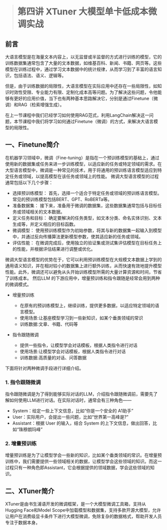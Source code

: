 > # 第四讲 XTuner 大模型单卡低成本微调实战

## 前言
大语言模型是在海量文本内容上，以无监督或半监督的方式进行训练的模型，它的训练数据集通常包含了大量的文本数据，如维基百科、新闻、书籍、网页等。这些模型在训练过程中，通过学习文本数据中的统计规律，从而学习到了丰富的语言知识，包括语法、语义、逻辑等。

但是，由于训练数据的局限性，大语言模型在实际应用中还存在一些局限性，如知识时效性受限、专业能力有限、定制化成本高等问题。为了解决这些问题，令他能够有更好的应用价值，当下也有两种基本思路解决它，分别是通过Finetune（微调）和RAG（检索增强生成）。

在上一节课程中我们已经学习如何使用RAG范式，利用LangChain解决这一问题，本节课程中我们将学习如何通过Finetune（微调）的方式，来解决大语言模型的局限性。

## 一、Finetune简介
在机器学习领域中，微调（Fine-tuning）是指在一个预训练模型的基础上，通过使用新的数据集或任务来进一步训练模型，以适应新的任务或特定领域的需求。在大型语言模型中，微调是一种常见的技术，用于将通用的预训练语言模型适应到特定任务或领域，以提高模型在该任务或领域上的性能。
微调大型语言模型的过程通常包括以下几个步骤：
- 选择预训练模型： 首先，选择一个适合于特定任务或领域的预训练语言模型。常见的预训练模型包括BERT、GPT、RoBERTa等。
- 准备数据集： 接下来，准备用于微调的数据集，这些数据集通常包括与目标任务或领域相关的文本数据。
- 定义任务和目标： 确定要解决的任务类型，如文本分类、命名实体识别、文本生成等，并定义相应的目标函数。
- 微调模型： 使用预训练模型作为初始参数，将其与新的数据集一起输入到模型中，并通过反向传播算法更新模型参数，使其适应新的任务或领域。
- 评估性能： 在微调完成后，使用独立的验证集或测试集评估模型在目标任务上的性能，并根据评估结果进行调整或优化。

微调大型语言模型的优势在于，它可以利用预训练模型在大规模文本数据上学到的通用语义知识，并在相对较小的数据集上进行额外训练，从而快速有效地提升模型性能。此外，微调还可以避免从头开始训练模型所需的大量计算资源和时间，节省了训练成本。
然后LLM 的下游应用中，增量预训练和指令跟随是经常会用到两种的微调模式。

- 增量预训练
  - 在原有的预训练模型上，继续训练，提供更多数据，以适应特定领域的语言模型。
  - 使用场景:让基座模型学习到一些新知识，如某个垂类领域的常识
  - 训练数据:文章、书籍、代码等

- 指令跟随微调
  - 提供一些指令，让模型学会对话模板，根据人类指令进行对话
  - 使用场景:让模型学会对话模板，根据人类指令进行对话
  - 训练数据:高质量的对话、问答数据

下面将针对两种微调手段进行详细介绍。

### 1. 指令跟随微调
指令跟随微调是为了得到能够实际对话的LLM，介绍指令跟随微调前，需要先了解如何使用LLM进行对话。在实际对话时，通常会有三种角色——
- System：给定一些上下文信息，比如“你是一个安全的 A1助手”
- User：实际用户，会提出一些问题，比如“世界第一高峰是?”
- Assistant：根据 User 的输入，结合 System 的上下文信息，做出回答，比如“珠穆朗玛峰”

### 2. 增量预训练
增量预训练是为了让模型学会一些新的知识，比如某个垂类领域的常识。在增量预训练中，我们需要提供一些领域相关的数据，让模型学会这些领域的知识。而这一过程只有一种角色即Assistant，它会根据提供的领域数据，学会这些领域的知识。

## 二、XTuner简介
XTuner是由书生浦语开发的微调框架，是一个大模型微调工具箱，支持从Hugging Face和Model Scope中加载模型和数据集，支持多款开源大模型，允许让用户在消费级显卡条件下进行大模型微调，免除复杂的数据格式，帮助开发人员专注于数据本身。
